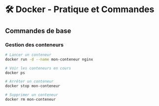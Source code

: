 # 🛠️ Docker - Pratique et Commandes

## Commandes de base

### Gestion des conteneurs
```bash
# Lancer un conteneur
docker run -d --name mon-conteneur nginx

# Voir les conteneurs en cours
docker ps

# Arrêter un conteneur
docker stop mon-conteneur

# Supprimer un conteneur
docker rm mon-conteneur
